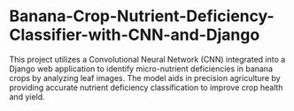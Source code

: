 # Banana-Crop-Nutrient-Deficiency-Classifier-with-CNN-and-Django
This project utilizes a Convolutional Neural Network (CNN) integrated into a Django web application to identify micro-nutrient deficiencies in banana crops by analyzing leaf images. The model aids in precision agriculture by providing accurate nutrient deficiency classification to improve crop health and yield.
